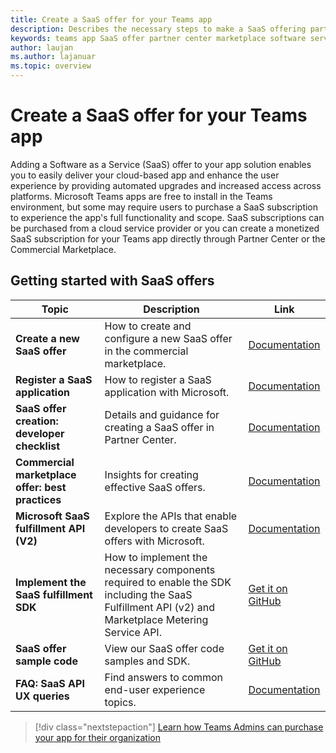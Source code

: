 ```yaml
---
title: Create a SaaS offer for your Teams app
description: Describes the necessary steps to make a SaaS offering part of a third-party Teams App experience
keywords: teams app SaaS offer partner center marketplace software service
author: laujan
ms.author: lajanuar
ms.topic: overview
---
```

# Create a SaaS offer for your Teams app

Adding a Software as a Service (SaaS) offer to your app solution enables you to easily deliver your cloud-based app and enhance the user experience by providing automated upgrades and increased access across platforms. Microsoft Teams apps are free to install in the Teams environment, but some may require users to purchase a SaaS subscription to experience the app's full functionality and scope. SaaS subscriptions can be purchased from a cloud service provider or you can create a monetized SaaS subscription for your Teams app directly through Partner Center or the Commercial Marketplace.

## Getting started with SaaS offers

| Topic | Description| Link |
|------|-------------|------|
|**Create a new SaaS offer**|How to create and configure a new SaaS offer in the commercial marketplace.| [Documentation](/azure/marketplace/partner-center-portal/create-new-saas-offer)|
|**Register a SaaS application** | How to register a SaaS application with Microsoft.| [Documentation](/azure/marketplace/partner-center-portal/pc-saas-registration)|
|**SaaS offer creation:  developer checklist**| Details and guidance for creating a SaaS offer in Partner Center.| [Documentation](/azure/marketplace/partner-center-portal/offer-creation-checklist)|
|**Commercial marketplace offer:  best practices** |Insights for creating effective SaaS offers.|[Documentation](/azure/marketplace/gtm-offer-listing-best-practices)|
|**Microsoft SaaS fulfillment API (V2)** | Explore the APIs that enable developers to create SaaS offers with Microsoft.| [Documentation](/azure/marketplace/partner-center-portal/pc-saas-fulfillment-api-v2) |
|**Implement the SaaS fulfillment SDK**| How to implement the necessary components required to enable the SDK including the SaaS Fulfillment API (v2) and Marketplace Metering Service API.| [Get it on GitHub](https://github.com/Azure/Microsoft-commercial-marketplace-transactable-SaaS-offer-SDK/blob/master/docs/Installation-Instructions.md) |
|**SaaS offer sample code**| View our SaaS offer code samples and SDK.| [Get it on GitHub](https://github.com/Azure/Microsoft-commercial-marketplace-transactable-SaaS-offer-SDK)|
| **FAQ: SaaS API UX queries** | Find answers to common end-user experience topics.| [Documentation](/azure/marketplace/partner-center-portal/saas-fulfillment-apis-faq) |

> [!div class="nextstepaction"]
> [Learn how Teams Admins can purchase your app for their organization](/MicrosoftTeams/purchase-third-party-apps)
